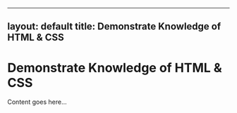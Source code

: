 <!-- filepath: _fundamentals/1.1 Demonstrate knowledge of HTML & CSS.md -->
---
layout: default
title: Demonstrate Knowledge of HTML & CSS
---

# Demonstrate Knowledge of HTML & CSS

Content goes here...
